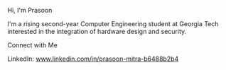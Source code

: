Hi, I'm Prasoon

I'm a rising second-year Computer Engineering student at Georgia Tech interested in the integration of hardware design and security.

Connect with Me

LinkedIn: www.linkedin.com/in/prasoon-mitra-b6488b2b4

